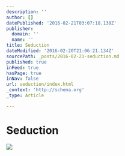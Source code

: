 ```yaml
---
description: ''
author: []
datePublished: '2016-02-21T03:07:18.138Z'
publisher:
  domain: ''
  name: ''
title: Seduction
dateModified: '2016-02-20T21:06:21.134Z'
sourcePath: _posts/2016-02-21-seduction.md
published: true
inFeed: true
hasPage: true
inNav: false
url: seduction/index.html
_context: 'http://schema.org'
_type: Article

---
```

# Seduction
![](https://the-grid-user-content.s3-us-west-2.amazonaws.com/2c7bd74a-8d9d-4a50-8449-3b14d153f54d.png)